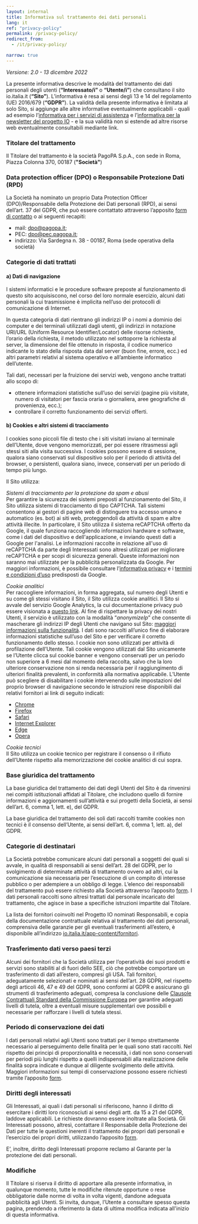 ```yaml
---
layout: internal
title: Informativa sul trattamento dei dati personali
lang: it
ref: "privacy-policy"
permalink: /privacy-policy/
redirect_from:
  - /it/privacy-policy/

narrow: true
---
```


_Versione: 2.0 - 13 dicembre 2022_

La presente informativa descrive le modalità del trattamento dei dati personali degli utenti (**“Interessato/i”** o **“Utente/i”**) che consultano il sito io.italia.it (**“Sito”**).
L’informativa è resa ai sensi degli 13 e 14 del regolamento (UE) 2016/679 (**“GDPR”**). La validità della presente informativa è limitata al solo Sito, si aggiunge alle altre informative eventualmente applicabili - quali ad esempio l’[informativa per i servizi di assistenza](https://www.pagopa.it/it/privacy-policy-assistenza/) e l’[informativa per la newsletter del progetto IO](https://io.italia.it/informativa-newsletter/) - e la sua validità non si estende ad altre risorse web eventualmente consultabili mediante link.

### Titolare del trattamento

Il Titolare del trattamento è la società PagoPA S.p.A., con sede in Roma, Piazza Colonna 370, 00187 (**"Società"**)

### Data protection officer (DPO) o Responsabile Protezione Dati (RPD)

La Società ha nominato un proprio Data Protection Officer (DPO)/Responsabile della Protezione dei Dati personali (RPD), ai sensi dell’art. 37 del GDPR, che può essere contattato attraverso l’apposito [form di contatto](https://privacyportal-de.onetrust.com/webform/77f17844-04c3-4969-a11d-462ee77acbe1/9ab6533d-be4a-482e-929a-0d8d2ab29df8) o ai seguenti recapiti:

- mail: [dpo@pagopa.it](mailto:dpo@pagopa.it);
- PEC: [dpo@pec.pagopa.it](mailto:dpo@pec.pagopa.it);
- indirizzo: Via Sardegna n. 38 - 00187, Roma (sede operativa della società)

### Categorie di dati trattati

#### a) Dati di navigazione

I sistemi informatici e le procedure software preposte al funzionamento di questo sito acquisiscono, nel corso del loro normale esercizio, alcuni dati personali la cui trasmissione è implicita nell’uso dei protocolli di comunicazione di Internet.

In questa categoria di dati rientrano gli indirizzi IP o i nomi a dominio dei computer e dei terminali utilizzati dagli utenti, gli indirizzi in notazione URI/URL (Uniform Resource Identifier/Locator) delle risorse richieste, l’orario della richiesta, il metodo utilizzato nel sottoporre la richiesta al server, la dimensione del file ottenuto in risposta, il codice numerico indicante lo stato della risposta data dal server (buon fine, errore, ecc.) ed altri parametri relativi al sistema operativo e all’ambiente informatico dell’utente.

Tali dati, necessari per la fruizione dei servizi web, vengono anche trattati allo scopo di:

- ottenere informazioni statistiche sull’uso dei servizi (pagine più visitate, numero di visitatori per fascia oraria o giornaliera, aree geografiche di provenienza, ecc.);
- controllare il corretto funzionamento dei servizi offerti.

#### b) Cookies e altri sistemi di tracciamento

I cookies sono piccoli file di testo che i siti visitati inviano al terminale dell’Utente, dove vengono memorizzati, per poi essere ritrasmessi agli stessi siti alla visita successiva. I cookies possono essere di sessione, qualora siano conservati sul dispositivo solo per il periodo di attività del browser, o persistenti, qualora siano, invece, conservati per un periodo di tempo più lungo.

Il Sito utilizza:

_Sistemi di tracciamento per la protezione da spam e abusi_<br>
Per garantire la sicurezza dei sistemi preposti al funzionamento del Sito, il Sito utilizza sistemi di tracciamento di tipo CAPTCHA. Tali sistemi consentono ai gestori di pagine web di distinguere tra accesso umano e automatico (es. bot) ai siti web, proteggendoli da attività di spam e altre attività illecite.
In particolare, il Sito utilizza il sistema reCAPTCHA offerto da Google, il quale funziona raccogliendo informazioni hardware e software, come i dati del dispositivo e dell'applicazione, e inviando questi dati a Google per l'analisi. Le informazioni raccolte in relazione all'uso di reCAPTCHA da parte degli Interessati sono altresì utilizzati per migliorare reCAPTCHA e per scopi di sicurezza generali. Queste informazioni non saranno mai utilizzate per la pubblicità personalizzata da Google. Per maggiori informazioni, è possibile consultare l’[informativa privacy](https://www.google.com/policies/privacy/) e i [termini e condizioni d’uso](https://www.google.com/policies/terms/) predisposti da Google.

_Cookie analitici_<br>
Per raccogliere informazioni, in forma aggregata, sul numero degli Utenti e su come gli stessi visitano il Sito, il Sito utilizza cookie analitici. Il Sito si avvale del servizio Google Analytics, la cui documentazione privacy può essere visionata a [questo link](https://support.google.com/analytics/answer/6004245). Al fine di rispettare la privacy dei nostri Utenti, il servizio è utilizzato con la modalità “_anonymizeIp_” che consente di mascherare gli indirizzi IP degli Utenti che navigano sul Sito: [maggiori informazioni sulla funzionalità](https://support.google.com/analytics/answer/2763052?hl=it). I dati sono raccolti all’unico fine di elaborare informazioni statistiche sull’uso del Sito e per verificare il corretto funzionamento dello stesso. I cookie non sono utilizzati per attività di profilazione dell’Utente. Tali cookie vengono utilizzati dal Sito unicamente se l’Utente clicca sul cookie banner e vengono conservati per un periodo non superiore a 6 mesi dal momento della raccolta, salvo che la loro ulteriore conservazione non si renda necessaria per il raggiungimento di ulteriori finalità prevalenti, in conformità alla normativa applicabile. L’Utente può scegliere di disabilitare i cookie intervenendo sulle impostazioni del proprio browser di navigazione secondo le istruzioni rese disponibili dai relativi fornitori ai link di seguito indicati:

- [Chrome](https://support.google.com/chrome/answer/95647?co=GENIE.Platform%3DDesktop&hl=it)
- [Firefox](https://support.mozilla.org/it/kb/Attivare%20e%20disattivare%20i%20cookie)
- [Safari](https://support.apple.com/kb/ph19214?locale=it_IT)
- [Internet Explorer](https://support.microsoft.com/it-it/help/17442/windows-internet-explorer-delete-manage-cookies)
- [Edge](https://support.microsoft.com/it-it/help/4027947/windows-delete-cookies)
- [Opera](https://help.opera.com/en/latest/web-preferences/#cookies)

_Cookie tecnici_<br>
Il Sito utilizza un cookie tecnico per registrare il consenso o il rifiuto dell’Utente rispetto alla memorizzazione dei cookie analitici di cui sopra.

### Base giuridica del trattamento

La base giuridica del trattamento dei dati degli Utenti del Sito è da rinvenirsi nei compiti istituzionali affidati al Titolare, che includono quello di fornire informazioni e aggiornamenti sull’attività e sui progetti della Società, ai sensi dell’art. 6, comma 1, lett. e), del GDPR.

La base giuridica del trattamento dei soli dati raccolti tramite cookies non tecnici è il consenso dell’Utente, ai sensi dell’art. 6, comma 1, lett. a), del GDPR.

### Categorie di destinatari

La Società potrebbe comunicare alcuni dati personali a soggetti dei quali si avvale, in qualità di responsabili ai sensi dell’art. 28 del GDPR, per lo svolgimento di determinate attività di trattamento ovvero ad altri, cui la comunicazione sia necessaria per l’esecuzione di un compito di interesse pubblico o per adempiere a un obbligo di legge. L’elenco dei responsabili del trattamento può essere richiesto alla Società attraverso l’apposito [form](https://privacyportal-de.onetrust.com/webform/77f17844-04c3-4969-a11d-462ee77acbe1/9ab6533d-be4a-482e-929a-0d8d2ab29df8).
I dati personali raccolti sono altresì trattati dal personale incaricato del trattamento, che agisce in base a specifiche istruzioni impartite dal Titolare.

La lista dei fornitori coinvolti nel Progetto IO nominati Responsabili, e copia della documentazione contrattuale relativa al trattamento dei dati personali, comprensiva delle garanzie per gli eventuali trasferimenti all’estero, è disponibile all’indirizzo [io.italia.it/app-content/fornitori](https://io.italia.it/app-content/fornitori).

### Trasferimento dati verso paesi terzi

Alcuni dei fornitori che la Società utilizza per l’operatività dei suoi prodotti e servizi sono stabiliti al di fuori dello SEE, ciò che potrebbe comportare un trasferimento di dati all’estero, compresi gli USA. Tali fornitori, adeguatamente selezionati e nominati ai sensi dell’art. 28 GDPR, nel rispetto degli articoli 46, 47 e 49 del GDPR, sono conformi al GDPR e assicurano gli strumenti di trasferimento adeguati, compresa la conclusione delle [Clausole Contrattuali Standard della Commissione Europea](https://commission.europa.eu/law/law-topic/data-protection/international-dimension-data-protection/standard-contractual-clauses-scc_it) per garantire adeguati livelli di tutela, oltre a eventuali misure supplementari ove possibili e necessarie per rafforzare i livelli di tutela stessi.

### Periodo di conservazione dei dati

I dati personali relativi agli Utenti sono trattati per il tempo strettamente necessario al perseguimento delle finalità per le quali sono stati raccolti. Nel rispetto dei principi di proporzionalità e necessità, i dati non sono conservati per periodi più lunghi rispetto a quelli indispensabili alla realizzazione delle finalità sopra indicate e dunque al diligente svolgimento delle attività. Maggiori informazioni sui tempi di conservazione possono essere richiesti tramite l’apposito [form](https://privacyportal-de.onetrust.com/webform/77f17844-04c3-4969-a11d-462ee77acbe1/9ab6533d-be4a-482e-929a-0d8d2ab29df8).

### Diritti degli interessati

Gli Interessati, ai quali i dati personali si riferiscono, hanno il diritto di esercitare i diritti loro riconosciuti ai sensi degli artt. da 15 a 21 del GDPR, laddove applicabili.
Le richieste dovranno essere inoltrate alla Società. Gli Interessati possono, altresì, contattare il Responsabile della Protezione dei Dati per tutte le questioni inerenti il trattamento dei propri dati personali e l’esercizio dei propri diritti, utilizzando l’apposito [form](https://privacyportal-de.onetrust.com/webform/77f17844-04c3-4969-a11d-462ee77acbe1/9ab6533d-be4a-482e-929a-0d8d2ab29df8).

E’, inoltre, diritto degli Interessati proporre reclamo al Garante per la protezione dei dati personali.

### Modifiche

Il Titolare si riserva il diritto di apportare alla presente informativa, in qualunque momento, tutte le modifiche ritenute opportune o rese obbligatorie dalle norme di volta in volta vigenti, dandone adeguata pubblicità agli Utenti.
Si invita, dunque, l’Utente a consultare spesso questa pagina, prendendo a riferimento la data di ultima modifica indicata all'inizio di questa informativa.
